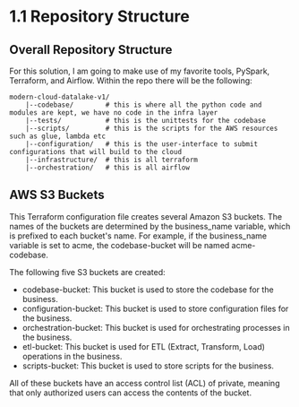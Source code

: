 # 1.1 Repository Structure

## Overall Repository Structure

For this solution, I am going to make use of my favorite tools, PySpark, Terraform, and Airflow.
Within the repo there will be the following:

```
modern-cloud-datalake-v1/
    |--codebase/        # this is where all the python code and modules are kept, we have no code in the infra layer
    |--tests/           # this is the unittests for the codebase
    |--scripts/         # this is the scripts for the AWS resources such as glue, lambda etc
    |--configuration/   # this is the user-interface to submit configurations that will build to the cloud
    |--infrastructure/  # this is all terraform
    |--orchestration/   # this is all airflow
```

## AWS S3 Buckets

This Terraform configuration file creates several Amazon S3 buckets. The names of the buckets are determined by the
business_name variable, which is prefixed to each bucket's name. For example, if the business_name variable is set to
acme, the codebase-bucket will be named acme-codebase.

The following five S3 buckets are created:

- codebase-bucket: This bucket is used to store the codebase for the business.
- configuration-bucket: This bucket is used to store configuration files for the business.
- orchestration-bucket: This bucket is used for orchestrating processes in the business.
- etl-bucket: This bucket is used for ETL (Extract, Transform, Load) operations in the business.
- scripts-bucket: This bucket is used to store scripts for the business.

All of these buckets have an access control list (ACL) of private, meaning that only authorized users can access the
contents of the bucket.